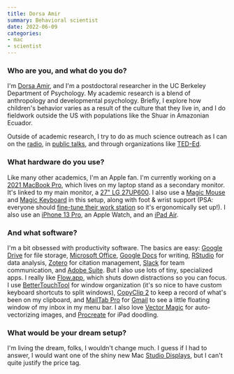 ```yaml
---
title: Dorsa Amir
summary: Behavioral scientist
date: 2022-06-09
categories:
- mac
- scientist
---
```


### Who are you, and what do you do?

I'm [Dorsa Amir](https://www.dorsaamir.com/ "Dorsa's website."), and I'm a postdoctoral researcher in the UC Berkeley Department of Psychology. My academic research is a blend of anthropology and developmental psychology. Briefly, I explore how children's behavior varies as a result of the culture that they live in, and I do fieldwork outside the US with populations like the Shuar in Amazonian Ecuador.

Outside of academic research, I try to do as much science outreach as I can on the [radio](http://blogs.wgbh.org/innovation-hub/2021/10/1/whats-missing-childhood-today/ "A radio interview with Dorsa about childhood routines."), in [public talks](https://www.youtube.com/watch?v=CA7yEjY5m9Q&feature=emb_logo "A YouTube video of Dorsa's TEDx talk about Western childhoods."), and through organizations like [TED-Ed](https://www.ted.com/talks/dorsa_amir_why_do_humans_have_a_third_eyelid "Dorsa's TED-Ed video about the third eyelid.").

### What hardware do you use?

Like many other academics, I'm an Apple fan. I'm currently working on a [2021 MacBook Pro][macbook-pro], which lives on my laptop stand as a secondary monitor. It's linked to my main monitor, a [27" LG 27UP600][27up600-w]. I also use a [Magic Mouse][magic-mouse] and [Magic Keyboard][magic-keyboard] in this setup, along with foot & wrist support (PSA: everyone should [fine-tune their work station](https://www.nytimes.com/wirecutter/blog/7-things-you-need-for-an-ergonomically-correct-workstation/ "A Wirecutter article about ergonomic setups.") so it's ergonomically set up!). I also use an [iPhone 13 Pro][iphone-13-pro], an Apple Watch, and an [iPad Air][ipad-air].

### And what software?

I'm a bit obsessed with productivity software. The basics are easy: [Google Drive][google-drive] for file storage, [Microsoft Office][office], [Google Docs][google-docs] for writing, [RStudio][] for data analysis, [Zotero][] for citation management, [Slack][] for team communication, and [Adobe Suite][creative-suite]. But I also use lots of tiny, specialized apps. I really like [Flow.app][flow.2], which shuts down distractions so you can focus. I use [BetterTouchTool][] for window organization (it's so nice to have custom keyboard shortcuts to split windows), [CopyClip 2][copyclip-2] to keep a record of what's been on my clipboard, and [MailTab Pro][mailtab-pro] for [Gmail][] to see a little floating window of my inbox in my menu bar. I also love [Vector Magic][vector-magic] for auto-vectorizing images, and [Procreate][procreate-ios] for iPad doodling.

### What would be your dream setup?

I'm living the dream, folks, I wouldn't change much. I guess if I had to answer, I would want one of the shiny new Mac [Studio Displays][studio-display], but I can't quite justify the price tag.

[27up600-w]: https://www.lg.com/us/monitors/lg-27up600-w-4k-uhd-monitor "A 27 inch monitor."
[bettertouchtool]: https://www.boastr.net/ "Mac software to add custom multi-touch gestures."
[copyclip-2]: https://fiplab.com/apps/copyclip-for-mac "A clipboard manager for macOS."
[creative-suite]: https://www.adobe.com/creativecloud.html "A collection of design tools."
[flow.2]: https://flowapp.info/ "A focus and timer tool."
[gmail]: https://en.wikipedia.org/wiki/Gmail "Web-based email."
[google-docs]: https://en.wikipedia.org/wiki/Google_Docs "A web-based office suite."
[google-drive]: http://web.archive.org/web/20220127131904/https://accounts.google.com/ServiceLogin?service=wise "A cloud storage service."
[ipad-air]: https://en.wikipedia.org/wiki/IPad_Air "A tablet device."
[iphone-13-pro]: https://en.wikipedia.org/wiki/IPhone_13_Pro "A 6.1 inch iOS smartphone."
[macbook-pro]: https://www.apple.com/macbook-pro/ "A laptop."
[magic-keyboard]: https://en.wikipedia.org/wiki/Magic_Keyboard "A wireless keyboard."
[magic-mouse]: https://en.wikipedia.org/wiki/Magic_Mouse "A multi-touch mouse."
[mailtab-pro]: https://fiplab.com/apps/mailtab-for-mac "A Gmail client for macOS."
[office]: https://www.microsoft.com/en-us/microsoft-365 "An office productivity suite."
[procreate-ios]: https://apps.apple.com/us/app/procreate/id425073498 "A powerful illustration app."
[rstudio]: https://posit.co/ "An IDE for the R language."
[slack]: https://slack.com/intl/ja-jp/ "A collaboration service."
[studio-display]: http://web.archive.org/web/20230706193100/https://everymac.com/monitors/apple/studio_cinema/specs/apple_studio_display_17_fp.html "A line of LCD/CRT screens."
[vector-magic]: https://vectormagic.com/ "A tool/service for converting raster images into vector images."
[zotero]: https://www.zotero.org/ "A research tool."
